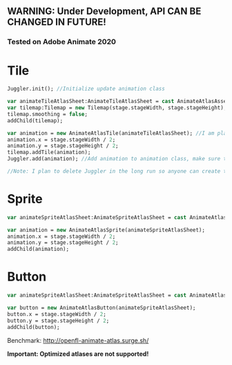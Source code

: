 ## WARNING: **Under Development**, API CAN BE CHANGED IN FUTURE!
### Tested on Adobe Animate 2020

# Tile

```haxe
Juggler.init(); //Initialize update animation class

var animateTileAtlasSheet:AnimateTileAtlasSheet = cast AnimateAtlasAssetManager.loadAssetSync("assets/ninja-girl", AnimateTileAtlasSheet);
var tilemap:Tilemap = new Tilemap(stage.stageWidth, stage.stageHeight);
tilemap.smoothing = false;
addChild(tilemap);

var animation = new AnimateAtlasTile(animateTileAtlasSheet); //I am planning to make the API similar to flash's DisplayObject API.
animation.x = stage.stageWidth / 2;
animation.y = stage.stageHeight / 2;
tilemap.addTile(animation);
Juggler.add(animation); //Add animation to animation class, make sure to call "Juggler.remove(animation);" when you're done with the animation.

//Note: I plan to delete Juggler in the long run so anyone can create their own animation update solution.
```

# Sprite

```haxe
var animateSpriteAtlasSheet:AnimateSpriteAtlasSheet = cast AnimateAtlasAssetManager.loadAssetSync("assets/ninja-girl", AnimateSpriteAtlasSheet);

var animation = new AnimateAtlasSprite(animateSpriteAtlasSheet);
animation.x = stage.stageWidth / 2;
animation.y = stage.stageHeight / 2;
addChild(animation);
```

# Button

```haxe
var animateSpriteAtlasSheet:AnimateSpriteAtlasSheet = cast AnimateAtlasAssetManager.loadAssetSync("assets/button", AnimateSpriteAtlasSheet);

var button = new AnimateAtlasButton(animateSpriteAtlasSheet);
button.x = stage.stageWidth / 2;
button.y = stage.stageHeight / 2;
addChild(button);
```

Benchmark: http://openfl-animate-atlas.surge.sh/

**Important: Optimized atlases are not supported!**